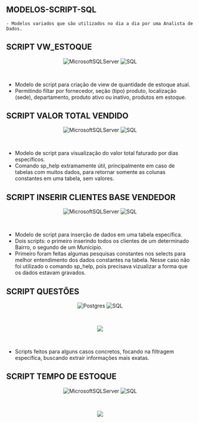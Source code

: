 ## MODELOS-SCRIPT-SQL

    - Modelos variados que são utilizados no dia a dia por uma Analista de Dados. 

## SCRIPT VW_ESTOQUE

<div align="center">
	
![MicrosoftSQLServer](https://img.shields.io/badge/Microsoft%20SQL%20Server-CC2927?style=for-the-badge&logo=microsoft%20sql%20server&logoColor=white) ![SQL](https://img.shields.io/badge/SQL-%2300758F.svg?style=for-the-badge&logo=sql&logoColor=white)
</div>
<br>

- Modelo de script para criação de view de quantidade de estoque atual.
- Permitindo filtar por fornecedor, seção (tipo) produto, localização (sede), departamento, produto ativo ou inativo, produtos em estoque.


## SCRIPT VALOR TOTAL VENDIDO

<div align="center">
	
![MicrosoftSQLServer](https://img.shields.io/badge/Microsoft%20SQL%20Server-CC2927?style=for-the-badge&logo=microsoft%20sql%20server&logoColor=white) ![SQL](https://img.shields.io/badge/SQL-%2300758F.svg?style=for-the-badge&logo=sql&logoColor=white)
</div>
<br>

- Modelo de script para visualização do valor total faturado por dias específicos.
- Comando sp_help extramamente útil, principalmente em caso de tabelas com muitos dados, para retornar somente as colunas constantes em uma tabela, sem valores.


## SCRIPT INSERIR CLIENTES BASE VENDEDOR

<div align="center">
	
![MicrosoftSQLServer](https://img.shields.io/badge/Microsoft%20SQL%20Server-CC2927?style=for-the-badge&logo=microsoft%20sql%20server&logoColor=white) ![SQL](https://img.shields.io/badge/SQL-%2300758F.svg?style=for-the-badge&logo=sql&logoColor=white)
</div>
<br>

- Modelo de script para inserção de dados em uma tabela específica.
- Dois scripts: o primeiro inserindo todos os clientes de um determinado Bairro, o segundo de um Munícipio.
- Primeiro foram feitas algumas pesquisas constantes nos selects para melhor entendimento dos dados constantes na tabela. Nesse caso não foi utilizado o comando sp_help, pois precisava vizualizar a forma que os dados estavam gravados.


## SCRIPT QUESTÕES

<div align="center">
	
![Postgres](https://img.shields.io/badge/postgres-%23316192.svg?style=for-the-badge&logo=postgresql&logoColor=white) ![SQL](https://img.shields.io/badge/SQL-%2300758F.svg?style=for-the-badge&logo=sql&logoColor=white) 

</div>
<br>

<p align="center">
<img src="http://img.shields.io/static/v1?label=STATUS&message=EM%20DESENVOLVIMENTO&color=GREEN&style=for-the-badge"/>
</p>
<br>

- Scripts feitos para alguns casos concretos, focando na filtragem específica, buscando extrair informações mais exatas.

## SCRIPT TEMPO DE ESTOQUE

<div align="center">
	
![MicrosoftSQLServer](https://img.shields.io/badge/Microsoft%20SQL%20Server-CC2927?style=for-the-badge&logo=microsoft%20sql%20server&logoColor=white) ![SQL](https://img.shields.io/badge/SQL-%2300758F.svg?style=for-the-badge&logo=sql&logoColor=white)
</div>
<br>
<p align="center">
<img src="http://img.shields.io/static/v1?label=STATUS&message=EM%20DESENVOLVIMENTO&color=GREEN&style=for-the-badge"/>
</p>
<br>

  
